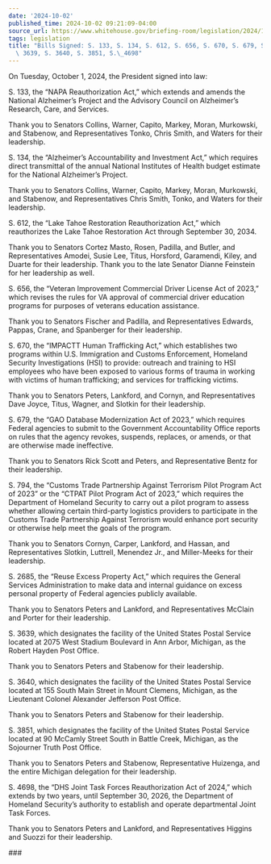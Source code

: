 ```yaml
---
date: '2024-10-02'
published_time: 2024-10-02 09:21:09-04:00
source_url: https://www.whitehouse.gov/briefing-room/legislation/2024/10/02/bills-signed-s-133-s-134-s-612-s-656-s-670-s-679-s-2685-s-3639-s-3640-s-3851-s-4698/
tags: legislation
title: "Bills Signed: S. 133, S. 134, S. 612, S. 656, S. 670, S. 679, S. 2685, S.\
  \ 3639, S. 3640, S. 3851, S.\_4698"
---
```

 
On Tuesday, October 1, 2024, the President signed into law:

S. 133, the “NAPA Reauthorization Act,” which extends and amends the
National Alzheimer’s Project and the Advisory Council on Alzheimer’s
Research, Care, and Services.

Thank you to Senators Collins, Warner, Capito, Markey, Moran, Murkowski,
and Stabenow, and Representatives Tonko, Chris Smith, and Waters for
their leadership.

S. 134, the “Alzheimer’s Accountability and Investment Act,” which
requires direct transmittal of the annual National Institutes of Health
budget estimate for the National Alzheimer’s Project.

Thank you to Senators Collins, Warner, Capito, Markey, Moran, Murkowski,
and Stabenow, and Representatives Chris Smith, Tonko, and Waters for
their leadership.

S. 612, the “Lake Tahoe Restoration Reauthorization Act,” which
reauthorizes the Lake Tahoe Restoration Act through September 30, 2034.

Thank you to Senators Cortez Masto, Rosen, Padilla, and Butler, and
Representatives Amodei, Susie Lee, Titus, Horsford, Garamendi, Kiley,
and Duarte for their leadership. Thank you to the late Senator Dianne
Feinstein for her leadership as well.

S. 656, the “Veteran Improvement Commercial Driver License Act of 2023,”
which revises the rules for VA approval of commercial driver education
programs for purposes of veterans education assistance.

Thank you to Senators Fischer and Padilla, and Representatives Edwards,
Pappas, Crane, and Spanberger for their leadership.

S. 670, the “IMPACTT Human Trafficking Act,” which establishes two
programs within U.S. Immigration and Customs Enforcement, Homeland
Security Investigations (HSI) to provide: outreach and training to HSI
employees who have been exposed to various forms of trauma in working
with victims of human trafficking; and services for trafficking victims.

Thank you to Senators Peters, Lankford, and Cornyn, and Representatives
Dave Joyce, Titus, Wagner, and Slotkin for their leadership.

S. 679, the “GAO Database Modernization Act of 2023,” which requires
Federal agencies to submit to the Government Accountability Office
reports on rules that the agency revokes, suspends, replaces, or amends,
or that are otherwise made ineffective.

Thank you to Senators Rick Scott and Peters, and Representative Bentz
for their leadership.

S. 794, the “Customs Trade Partnership Against Terrorism Pilot Program
Act of 2023” or the “CTPAT Pilot Program Act of 2023,” which requires
the Department of Homeland Security to carry out a pilot program to
assess whether allowing certain third-party logistics providers to
participate in the Customs Trade Partnership Against Terrorism would
enhance port security or otherwise help meet the goals of the program.

Thank you to Senators Cornyn, Carper, Lankford, and Hassan, and
Representatives Slotkin, Luttrell, Menendez Jr., and Miller-Meeks for
their leadership.

S. 2685, the “Reuse Excess Property Act,” which requires the General
Services Administration to make data and internal guidance on excess
personal property of Federal agencies publicly available.

Thank you to Senators Peters and Lankford, and Representatives McClain
and Porter for their leadership.

S. 3639, which designates the facility of the United States Postal
Service located at 2075 West Stadium Boulevard in Ann Arbor, Michigan,
as the Robert Hayden Post Office.

Thank you to Senators Peters and Stabenow for their leadership.

S. 3640, which designates the facility of the United States Postal
Service located at 155 South Main Street in Mount Clemens, Michigan, as
the Lieutenant Colonel Alexander Jefferson Post Office.

Thank you to Senators Peters and Stabenow for their leadership.

S. 3851, which designates the facility of the United States Postal
Service located at 90 McCamly Street South in Battle Creek, Michigan, as
the Sojourner Truth Post Office.

Thank you to Senators Peters and Stabenow, Representative Huizenga, and
the entire Michigan delegation for their leadership.

S. 4698, the “DHS Joint Task Forces Reauthorization Act of 2024,” which
extends by two years, until September 30, 2026, the Department of
Homeland Security’s authority to establish and operate departmental
Joint Task Forces.

Thank you to Senators Peters and Lankford, and Representatives Higgins
and Suozzi for their leadership.

\###
